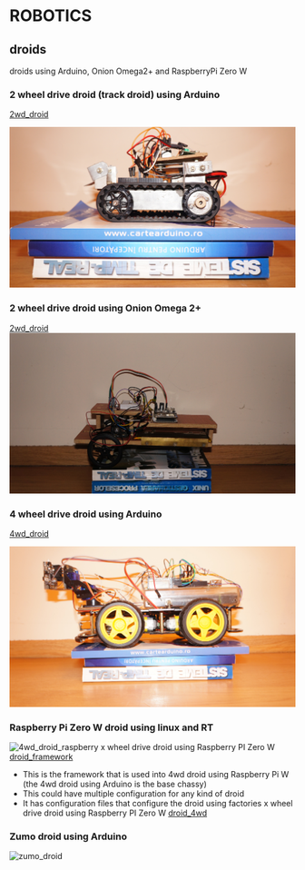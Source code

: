 # ROBOTICS
## droids
droids using Arduino, Onion Omega2+ and RaspberryPi Zero W

### 2 wheel drive droid (track droid) using Arduino
[2wd_droid](2wd/arduino/radio_controlled_droid/readme.md)

![2wd_droid_chasy](2wd/arduino/radio_controlled_droid/docs/track_droid.jpg)

### 2 wheel drive droid using Onion Omega 2+
[2wd_droid](2wd/onionOmega2/README.md)
![2wd_onion](2wd/onionOmega2/docs/2wd_onion.jpg)

### 4 wheel drive droid using Arduino
[4wd_droid](4wd/arduino/readme.md)

![4wd_doid_chasy](4wd/arduino/docs/4wd_pixy_droid.jpg)

### Raspberry Pi Zero W droid using linux and RT
![4wd_droid_raspberry](4wd/raspberrypi/docs/4wd_droid_raspberrypi.jpg)
x wheel drive droid using Raspberry PI Zero W [droid_framework](framework/raspberrypi/README.md)
- This is the framework that is used into 4wd droid using Raspberry Pi W (the 4wd droid using Arduino is the base chassy)
- This could have multiple configuration for any kind of droid
- It has configuration files that configure the droid using factories
x wheel drive droid using Raspberry PI Zero W [droid_4wd](4wd/raspberrypi/README.md)

### Zumo droid using Arduino
![zumo_droid](zumo_droid/arduino/docs/zumo_droid.jpg)
